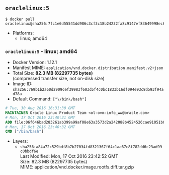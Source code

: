 ## `oraclelinux:5`

```console
$ docker pull oraclelinux@sha256:7fc1e6d55541dd986c3cf3c18b24232fa8c9147ef83649998ec63ff3c218c155
```

-	Platforms:
	-	linux; amd64

### `oraclelinux:5` - linux; amd64

-	Docker Version: 1.12.1
-	Manifest MIME: `application/vnd.docker.distribution.manifest.v2+json`
-	Total Size: **82.3 MB (82297735 bytes)**  
	(compressed transfer size, not on-disk size)
-	Image ID: `sha256:769b1b2a60d2909cef39983f603d5f4c0bc1833b16df094e93c8d593f94ad78a`
-	Default Command: `["\/bin\/bash"]`

```dockerfile
# Tue, 30 Aug 2016 16:31:30 GMT
MAINTAINER Oracle Linux Product Team <ol-ovm-info_ww@oracle.com>
# Mon, 17 Oct 2016 23:40:31 GMT
ADD file:06f646bad283261ab399a99af08e63a3573d2a242088b4524526cae91051b695 in / 
# Mon, 17 Oct 2016 23:40:32 GMT
CMD ["/bin/bash"]
```

-	Layers:
	-	`sha256:a84a72c529bdf8b7b27034fd8321367f64c1aa67c8f782dd6c23ad99c0bbdf6e`  
		Last Modified: Mon, 17 Oct 2016 23:42:52 GMT  
		Size: 82.3 MB (82297735 bytes)  
		MIME: application/vnd.docker.image.rootfs.diff.tar.gzip
